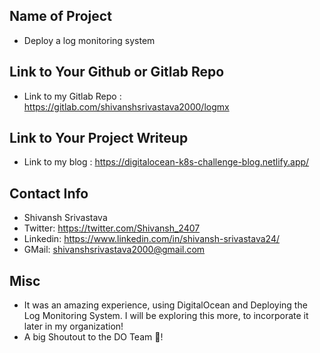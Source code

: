 ## Name of Project 
* Deploy a log monitoring system
 
## Link to Your Github or Gitlab Repo
* Link to my Gitlab Repo : https://gitlab.com/shivanshsrivastava2000/logmx

## Link to Your Project Writeup
* Link to my blog : https://digitalocean-k8s-challenge-blog.netlify.app/

## Contact Info
* Shivansh Srivastava
* Twitter: https://twitter.com/Shivansh_2407
* Linkedin: https://www.linkedin.com/in/shivansh-srivastava24/
* GMail: shivanshsrivastava2000@gmail.com

## Misc 
* It was an amazing experience, using DigitalOcean and Deploying the Log Monitoring System. I will be exploring this more, to incorporate it later in my organization!
* A big Shoutout to the DO Team 🦈!
